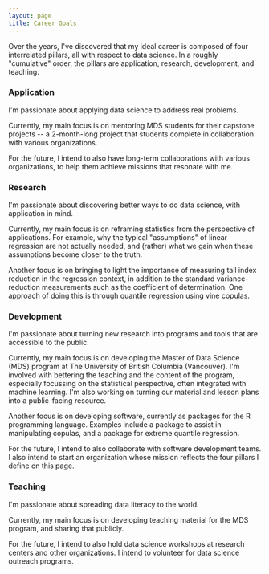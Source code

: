 ```yaml
---
layout: page
title: Career Goals
---
```


Over the years, I've discovered that my ideal career is composed of four interrelated pillars, all with respect to data science. In a roughly "cumulative" order, the pillars are application, research, development, and teaching.

### Application

I'm passionate about applying data science to address real problems.

Currently, my main focus is on mentoring MDS students for their capstone projects -- a 2-month-long project that students complete in collaboration with various organizations. 

For the future, I intend to also have long-term collaborations with various organizations, to help them achieve missions that resonate with me.

### Research

I'm passionate about discovering better ways to do data science, with application in mind.

Currently, my main focus is on reframing statistics from the perspective of applications. For example, why the typical "assumptions" of linear regression are not actually needed, and (rather) what we gain when these assumptions become closer to the truth. 

Another focus is on bringing to light the importance of measuring tail index reduction in the regression context, in addition to the standard variance-reduction measurements such as the coefficient of determination. One approach of doing this is through quantile regression using vine copulas.   

### Development

I'm passionate about turning new research into programs and tools that are accessible to the public.

Currently, my main focus is on developing the Master of Data Science (MDS) program at The University of British Columbia (Vancouver). I'm involved with bettering the teaching and the content of the program, especially focussing on the statistical perspective, often integrated with machine learning. I'm also working on turning our material and lesson plans into a public-facing resource.

Another focus is on developing software, currently as packages for the R programming language. Examples include a package to assist in manipulating copulas, and a package for extreme quantile regression.

For the future, I intend to also collaborate with software development teams. I also intend to start an organization whose mission reflects the four pillars I define on this page. 

### Teaching

I'm passionate about spreading data literacy to the world.

Currently, my main focus is on developing teaching material for the MDS program, and sharing that publicly.

For the future, I intend to also hold data science workshops at research centers and other organizations. I intend to volunteer for data science outreach programs.